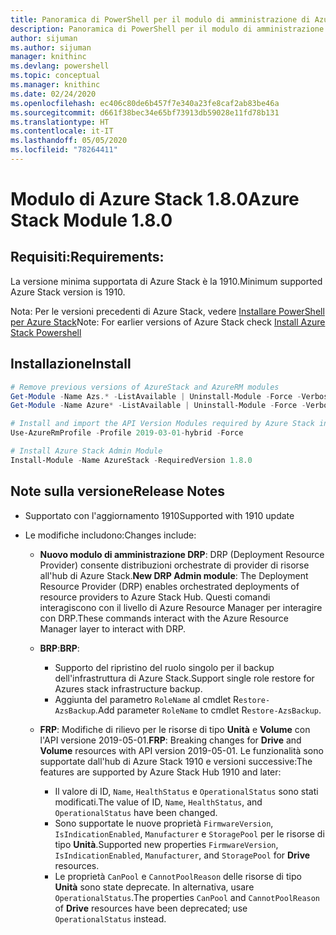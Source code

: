 ```yaml
---
title: Panoramica di PowerShell per il modulo di amministrazione di Azure Stack | Microsoft Docs
description: Panoramica di PowerShell per il modulo di amministrazione di Azure Stack con istruzioni per l'installazione e la configurazione.
author: sijuman
ms.author: sijuman
manager: knithinc
ms.devlang: powershell
ms.topic: conceptual
ms.manager: knithinc
ms.date: 02/24/2020
ms.openlocfilehash: ec406c80de6b457f7e340a23fe8caf2ab83be46a
ms.sourcegitcommit: d661f38bec34e65bf73913db59028e11fd78b131
ms.translationtype: HT
ms.contentlocale: it-IT
ms.lasthandoff: 05/05/2020
ms.locfileid: "78264411"
---
```

# <a name="azure-stack-module-180"></a><span data-ttu-id="1cb76-103">Modulo di Azure Stack 1.8.0</span><span class="sxs-lookup"><span data-stu-id="1cb76-103">Azure Stack Module 1.8.0</span></span>

## <a name="requirements"></a><span data-ttu-id="1cb76-104">Requisiti:</span><span class="sxs-lookup"><span data-stu-id="1cb76-104">Requirements:</span></span>

<span data-ttu-id="1cb76-105">La versione minima supportata di Azure Stack è la 1910.</span><span class="sxs-lookup"><span data-stu-id="1cb76-105">Minimum supported Azure Stack version is 1910.</span></span>

<span data-ttu-id="1cb76-106">Nota: Per le versioni precedenti di Azure Stack, vedere [Installare PowerShell per Azure Stack](https://docs.microsoft.com/azure/azure-stack/azure-stack-powershell-install#install-azure-stack-powershell)</span><span class="sxs-lookup"><span data-stu-id="1cb76-106">Note: For earlier versions of Azure Stack check [Install Azure Stack Powershell](https://docs.microsoft.com/azure/azure-stack/azure-stack-powershell-install#install-azure-stack-powershell)</span></span>

## <a name="install"></a><span data-ttu-id="1cb76-107">Installazione</span><span class="sxs-lookup"><span data-stu-id="1cb76-107">Install</span></span>

```powershell
# Remove previous versions of AzureStack and AzureRM modules
Get-Module -Name Azs.* -ListAvailable | Uninstall-Module -Force -Verbose
Get-Module -Name Azure* -ListAvailable | Uninstall-Module -Force -Verbose

# Install and import the API Version Modules required by Azure Stack into the current PowerShell session.
Use-AzureRmProfile -Profile 2019-03-01-hybrid -Force

# Install Azure Stack Admin Module
Install-Module -Name AzureStack -RequiredVersion 1.8.0
```

## <a name="release-notes"></a><span data-ttu-id="1cb76-108">Note sulla versione</span><span class="sxs-lookup"><span data-stu-id="1cb76-108">Release Notes</span></span>

* <span data-ttu-id="1cb76-109">Supportato con l'aggiornamento 1910</span><span class="sxs-lookup"><span data-stu-id="1cb76-109">Supported with 1910 update</span></span>
* <span data-ttu-id="1cb76-110">Le modifiche includono:</span><span class="sxs-lookup"><span data-stu-id="1cb76-110">Changes include:</span></span>

    - <span data-ttu-id="1cb76-111">**Nuovo modulo di amministrazione DRP**: DRP (Deployment Resource Provider) consente distribuzioni orchestrate di provider di risorse all'hub di Azure Stack.</span><span class="sxs-lookup"><span data-stu-id="1cb76-111">**New DRP Admin module**: The Deployment Resource Provider (DRP) enables orchestrated deployments of resource providers to Azure Stack Hub.</span></span> <span data-ttu-id="1cb76-112">Questi comandi interagiscono con il livello di Azure Resource Manager per interagire con DRP.</span><span class="sxs-lookup"><span data-stu-id="1cb76-112">These commands interact with the Azure Resource Manager layer to interact with DRP.</span></span>

    - <span data-ttu-id="1cb76-113">**BRP**:</span><span class="sxs-lookup"><span data-stu-id="1cb76-113">**BRP**:</span></span>
        - <span data-ttu-id="1cb76-114">Supporto del ripristino del ruolo singolo per il backup dell'infrastruttura di Azure Stack.</span><span class="sxs-lookup"><span data-stu-id="1cb76-114">Support single role restore for Azures stack infrastructure backup.</span></span>
        - <span data-ttu-id="1cb76-115">Aggiunta del parametro `RoleName` al cmdlet R`estore-AzsBackup`.</span><span class="sxs-lookup"><span data-stu-id="1cb76-115">Add parameter `RoleName` to cmdlet R`estore-AzsBackup`.</span></span>

    - <span data-ttu-id="1cb76-116">**FRP**: Modifiche di rilievo per le risorse di tipo **Unità** e **Volume** con l'API versione 2019-05-01.</span><span class="sxs-lookup"><span data-stu-id="1cb76-116">**FRP**: Breaking changes for **Drive** and **Volume** resources with API version 2019-05-01.</span></span> <span data-ttu-id="1cb76-117">Le funzionalità sono supportate dall'hub di Azure Stack 1910 e versioni successive:</span><span class="sxs-lookup"><span data-stu-id="1cb76-117">The features are supported by Azure Stack Hub 1910 and later:</span></span>
        - <span data-ttu-id="1cb76-118">Il valore di ID, `Name`, `HealthStatus` e `OperationalStatus` sono stati modificati.</span><span class="sxs-lookup"><span data-stu-id="1cb76-118">The value of ID, `Name`, `HealthStatus`, and `OperationalStatus` have been changed.</span></span>
        - <span data-ttu-id="1cb76-119">Sono supportate le nuove proprietà `FirmwareVersion`, `IsIndicationEnabled`, `Manufacturer` e `StoragePool` per le risorse di tipo **Unità**.</span><span class="sxs-lookup"><span data-stu-id="1cb76-119">Supported new properties `FirmwareVersion`, `IsIndicationEnabled`, `Manufacturer`, and `StoragePool` for **Drive** resources.</span></span>
        - <span data-ttu-id="1cb76-120">Le proprietà `CanPool` e `CannotPoolReason` delle risorse di tipo **Unità** sono state deprecate. In alternativa, usare `OperationalStatus`.</span><span class="sxs-lookup"><span data-stu-id="1cb76-120">The properties `CanPool` and `CannotPoolReason` of **Drive** resources have been deprecated; use `OperationalStatus` instead.</span></span>
